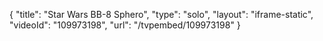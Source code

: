 {
    "title": "Star Wars BB-8 Sphero",
    "type": "solo",
    "layout": "iframe-static",
    "videoId": "109973198",
    "url": "\/tvpembed\/109973198"
}